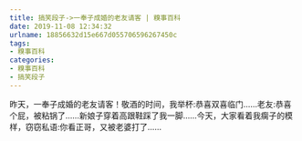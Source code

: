 ```yaml
---
title: 搞笑段子->一奉子成婚的老友请客 | 糗事百科
date: 2019-11-08 12:34:32
urlname: 18856632d15e667d055706596267450c
tags: 
- 糗事百科
categories:
- 糗事百科
- 搞笑段子
---
```

昨天，一奉子成婚的老友请客！敬酒的时间，我举杯:恭喜双喜临门……老友:恭喜个屁，被粘锅了……新娘子穿着高跟鞋踩了我一脚……今天，大家看着我瘸子的模样，窃窃私语:你看正哥，又被老婆打了……


